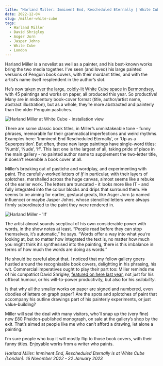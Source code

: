 ```yaml
---
title: "Harland Miller: Imminent End, Rescheduled Eternally | White Cube"
date: 2022-12-04
slug: /miller-white-cube
tags:
  - Harland Miller
  - David Shrigley
  - Asger Jorn
  - Jasper Johns
  - White Cube
  - London
---
```


Harland Miller is a novelist as well as a painter, and his best-known works bring the two media together. I’ve seen (and loved) his large painted versions of Penguin book covers, with their mordant titles, and with the artist’s name itself resplendent in the author’s slot.

He’s now [taken over the large, coldly-lit White Cube space in Bermondsey](https://whitecube.com/exhibitions/exhibition/Harland_Miller_White_Cube_Bermondsey_2022), with 45 paintings and works on paper, all produced this year. So productive! Many are in midcentury book-cover format (title, author/artist name, abstract illustration), but as a whole, they’re more abstracted and painterly than the older Penguin pastiches.

![Harland Miller at White Cube - installation view](/miller-white-cube-1.jpeg)

There are some classic book titles, in Miller’s unmistakeable tone - funny phrases, memorable for their grammatical imperfections and weird rhythms. Examples here: ‘Imminent End Rescheduled Eternally’, or ‘Up as a Superposition’. But often, these new large paintings have single-word titles: ’Numb’, ‘Nude’, ‘If’. This last one is the largest of all, taking pride of place in the main gallery - no painted author name to supplement the two-letter title, it doesn’t resemble a book cover at all.

Miller’s breaking out of pastiche and wordplay, and experimenting with paint. The carefully-worked letters of *If* in particular, with their layers of splotches, marshalled across the huge canvas, almost seems like a rebuke of the earlier work. The letters are truncated - it looks more like IT - and fully integrated into the colour blocks and drips that surround them. He seems to be aiming for earlier, gestural greats, like Asger Jorn (a named influence) or maybe Jasper Johns, whose stencilled letters were always firmly subordinated to the paint they were rendered in.

![Harland Miller - 'If'](/miller-white-cube-2.jpeg)

The artist almost sounds sceptical of his own considerable power with words, in the show notes at least. “People read before they can stop themselves, it’s automatic,” he says. “Words offer a way into what you’re looking at, but no matter how integrated the text is, no matter how much you might think it’s synthesised into the painting, there is this imbalance in terms of how much the words are doing as words.”

He should be careful about that. I noticed that my fellow gallery goers hustled around the recognisable book covers, delighting in his phrasing, his wit. Commercial imperatives ought to play their part too: Miller reminds me of his compatriot David Shrigley, [featured on here last year](/shrigley-stephen-friedman), not just for his offbeat humour, or his will-to-power productivity, but also for his *sellability*.

Is that why all the smaller works on paper are signed and numbered, even doodles of letters on graph paper? Are the spots and splotches of paint that accompany his outline drawings part of his painterly experiments, or just value-building?

Miller will seal the deal with many visitors, who’ll snap up the (very fine) new £80 Phaidon-published monograph, on sale at the gallery’s shop by the exit. That’s aimed at people like me who can’t afford a drawing, let alone a painting.

I’m sure people who buy it will mostly flip to those book covers, with their funny titles. Enjoyable works from a writer who paints.

*Harland Miller: Imminent End, Rescheduled Eternally is at White Cube (London). 16 November 2022 - 22 January 2023*
